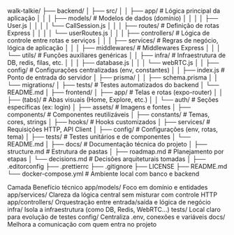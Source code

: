 walk-talkie/
├── backend/
│ ├── src/
│ │ ├── app/ # Lógica principal da aplicação
│ │ │ ├── models/ # Modelos de dados (domínio)
│ │ │ │ ├── User.js
│ │ │ │ └── CallSession.js
│ │ │ ├── routes/ # Definição de rotas Express
│ │ │ │ └── userRoutes.js
│ │ │ ├── controllers/ # Lógica de controle entre rotas e serviços
│ │ │ ├── services/ # Regras de negócio, lógica de aplicação
│ │ │ ├── middlewares/ # Middlewares Express
│ │ │ └── utils/ # Funções auxiliares genéricas
│ │ ├── infra/ # Infraestrutura de DB, redis, filas, etc.
│ │ │ ├── database.js
│ │ │ └── webRTC.js
│ │ ├── config/ # Configurações centralizadas (env, constantes)
│ │ ├── index.js # Ponto de entrada do servidor
│ ├── prisma/
│ │ ├── schema.prisma
│ │ └── migrations/
│ ├── tests/ # Testes automatizados do backend
│ └── README.md
│
├── frontend/
│ ├── app/ # Telas e rotas (expo-router)
│ │ ├── (tabs)/ # Abas visuais (Home, Explore, etc.)
│ │ └── auth/ # Seções específicas (ex: login)
│ ├── assets/ # Imagens e fontes
│ ├── components/ # Componentes reutilizáveis
│ ├── constants/ # Temas, cores, strings
│ ├── hooks/ # Hooks customizados
│ ├── services/ # Requisições HTTP, API Client
│ ├── config/ # Configurações (env, rotas, tema)
│ ├── tests/ # Testes unitários e de componentes
│ └── README.md
│
├── docs/ # Documentação técnica do projeto
│ ├── structure.md # Estrutura de pastas
│ ├── roadmap.md # Planejamento por etapas
│ └── decisions.md # Decisões arquiteturais tomadas
│
├── .editorconfig
├── .prettierrc
├── .gitignore
├── LICENSE
├── README.md
└── docker-compose.yml # Ambiente local com banco e backend

Camada Benefício técnico
app/models/ Foco em domínio e entidades
app/services/ Clareza da lógica central sem misturar com controle HTTP
app/controllers/ Orquestração entre entrada/saída e lógica de negócio
infra/ Isola a infraestrutura (como DB, Redis, WebRTC...)
tests/ Local claro para evolução de testes
config/ Centraliza .env, conexões e variáveis
docs/ Melhora a comunicação com quem entra no projeto
